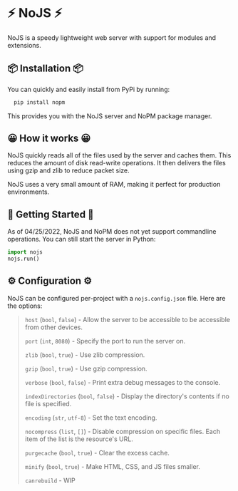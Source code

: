# ⚡ NoJS ⚡
NoJS is a speedy lightweight web server with support for modules and extensions.

## 📦 Installation 📦
You can quickly and easily install from PyPi by running:
```bash
  pip install nopm
```

This provides you with the NoJS server and NoPM package manager.

## 😀 How it works 😀
NoJS quickly reads all of the files used by the server and caches them. This reduces the amount of disk read-write operations. It then delivers the files using gzip and zlib to reduce packet size.

NoJS uses a very small amount of RAM, making it perfect for production environments.

## 🏁 Getting Started 🏁
As of 04/25/2022, NoJS and NoPM does not yet support commandline operations. You can still start the server in Python:
```py
import nojs
nojs.run()
```

## ⚙ Configuration ⚙
NoJS can be configured per-project with a `nojs.config.json` file. Here are the options:

> `host` (`bool`, `false`) - Allow the server to be accessible to be accessible from other devices.
> 
> `port` (`int`, `8080`) - Specify the port to run the server on.
>
> `zlib` (`bool`, `true`) - Use zlib compression.
>
> `gzip` (`bool`, `true`) - Use gzip compression.
>
> `verbose` (`bool`, `false`) - Print extra debug messages to the console.
>
> `indexDirectories` (`bool`, `false`) - Display the directory's contents if no file is specified.
>
> `encoding` (`str`, `utf-8`) - Set the text encoding.
>
> `nocompress` (`list`, `[]`) - Disable compression on specific files. Each item of the list is the resource's URL.
> 
> `purgecache` (`bool`, `true`) - Clear the excess cache.
>
> `minify` (`bool`, `true`) - Make HTML, CSS, and JS files smaller.
> 
> `canrebuild` - WIP